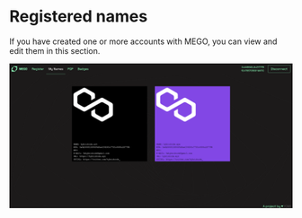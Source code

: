 # Registered names

If you have created one or more accounts with MEGO, you can view and edit them in this section.

![](<../../.gitbook/assets/Immagine 2022-02-17 175417.png>)
